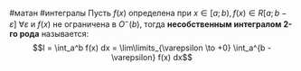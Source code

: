 #матан #интегралы 
Пусть $f(x)$ определена при $x \in [a; b), f(x) \in R[a; b - \varepsilon] \ \forall \varepsilon$ и $f(x)$ не ограничена в $O^-(b)$, тогда **несобственным интегралом 2-го рода** называется: $$I = \int_a^b f(x) dx = \lim\limits_{\varepsilon \to +0} \int_a^{b - \varepsilon} f(x) dx$$